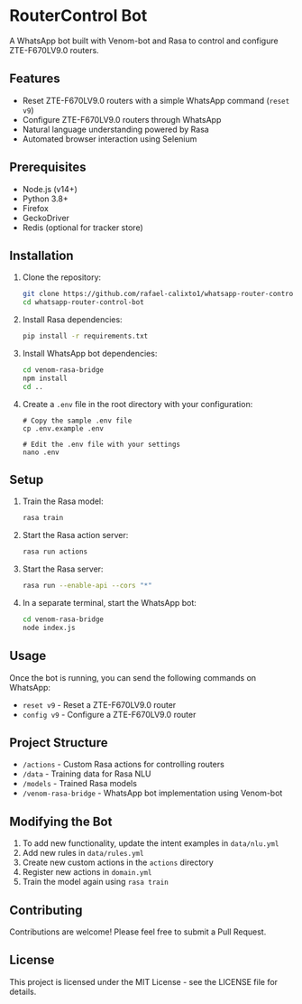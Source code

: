 # RouterControl Bot

A WhatsApp bot built with Venom-bot and Rasa to control and configure ZTE-F670LV9.0 routers.

## Features

- Reset ZTE-F670LV9.0 routers with a simple WhatsApp command (`reset v9`)
- Configure ZTE-F670LV9.0 routers through WhatsApp
- Natural language understanding powered by Rasa
- Automated browser interaction using Selenium

## Prerequisites

- Node.js (v14+)
- Python 3.8+
- Firefox
- GeckoDriver
- Redis (optional for tracker store)

## Installation

1. Clone the repository:
   ```bash
   git clone https://github.com/rafael-calixto1/whatsapp-router-control-bot
   cd whatsapp-router-control-bot
   ```

2. Install Rasa dependencies:
   ```bash
   pip install -r requirements.txt
   ```

3. Install WhatsApp bot dependencies:
   ```bash
   cd venom-rasa-bridge
   npm install
   cd ..
   ```

4. Create a `.env` file in the root directory with your configuration:
   ```
   # Copy the sample .env file
   cp .env.example .env
   
   # Edit the .env file with your settings
   nano .env
   ```

## Setup

1. Train the Rasa model:
   ```bash
   rasa train
   ```

2. Start the Rasa action server:
   ```bash
   rasa run actions
   ```

3. Start the Rasa server:
   ```bash
   rasa run --enable-api --cors "*"
   ```

4. In a separate terminal, start the WhatsApp bot:
   ```bash
   cd venom-rasa-bridge
   node index.js
   ```

## Usage

Once the bot is running, you can send the following commands on WhatsApp:

- `reset v9` - Reset a ZTE-F670LV9.0 router
- `config v9` - Configure a ZTE-F670LV9.0 router

## Project Structure

- `/actions` - Custom Rasa actions for controlling routers
- `/data` - Training data for Rasa NLU
- `/models` - Trained Rasa models
- `/venom-rasa-bridge` - WhatsApp bot implementation using Venom-bot

## Modifying the Bot

1. To add new functionality, update the intent examples in `data/nlu.yml`
2. Add new rules in `data/rules.yml`
3. Create new custom actions in the `actions` directory
4. Register new actions in `domain.yml`
5. Train the model again using `rasa train`

## Contributing

Contributions are welcome! Please feel free to submit a Pull Request.

## License

This project is licensed under the MIT License - see the LICENSE file for details. 
